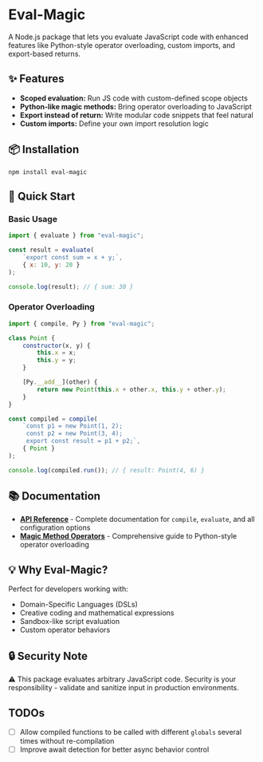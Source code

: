 # Eval-Magic

A Node.js package that lets you evaluate JavaScript code with enhanced features like Python-style operator overloading, custom imports, and export-based returns.

## ✨ Features
- **Scoped evaluation:** Run JS code with custom-defined scope objects
- **Python-like magic methods:** Bring operator overloading to JavaScript  
- **Export instead of return:** Write modular code snippets that feel natural
- **Custom imports:** Define your own import resolution logic

## 📦 Installation

```shell
npm install eval-magic
```

## 🚀 Quick Start

### Basic Usage

```javascript
import { evaluate } from "eval-magic";

const result = evaluate(
    `export const sum = x + y;`,
    { x: 10, y: 20 }
);

console.log(result); // { sum: 30 }
```

### Operator Overloading

```javascript
import { compile, Py } from "eval-magic";

class Point {
    constructor(x, y) {
        this.x = x;
        this.y = y;
    }

    [Py.__add__](other) {
        return new Point(this.x + other.x, this.y + other.y);
    }
}

const compiled = compile(
    `const p1 = new Point(1, 2);
     const p2 = new Point(3, 4);
     export const result = p1 + p2;`,
    { Point }
);

console.log(compiled.run()); // { result: Point(4, 6) }
```

## 📚 Documentation

- **[API Reference](./docs/API.md)** - Complete documentation for `compile`, `evaluate`, and all configuration options
- **[Magic Method Operators](./docs/OPERATORS.md)** - Comprehensive guide to Python-style operator overloading

## 💡 Why Eval-Magic?

Perfect for developers working with:
- Domain-Specific Languages (DSLs)
- Creative coding and mathematical expressions
- Sandbox-like script evaluation
- Custom operator behaviors

## 🔒 Security Note

⚠️ This package evaluates arbitrary JavaScript code. Security is your responsibility - validate and sanitize input in production environments.

## TODOs

- [ ] Allow compiled functions to be called with different `globals` several times without re-compilation
- [ ] Improve await detection for better async behavior control